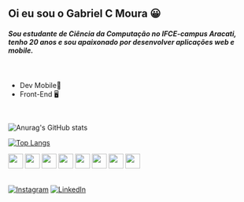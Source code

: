 ## Oi eu sou o Gabriel C Moura 😀

##### Sou estudante de Ciência da Computação no IFCE-campus Aracati, tenho 20 anos e sou apaixonado por desenvolver aplicações web e mobile.

</br>

- Dev Mobile📱
- Front-End 🖥️

</br>

![Anurag's GitHub stats](https://github-readme-stats.vercel.app/api?username=gabrielmoura2790&show_icons=true&theme=dracula&hide_title=true&include_all_commits=true&count_private=true)

[![Top Langs](https://github-readme-stats.vercel.app/api/top-langs/?username=gabrielmoura2790&layout=compact)](https://github.com/anuraghazra/github-readme-stats)

<div>
<img width=30px height=30px src="https://cdn.jsdelivr.net/gh/devicons/devicon/icons/react/react-original.svg" />
<img width=30px height=30px src="https://cdn.jsdelivr.net/gh/devicons/devicon/icons/typescript/typescript-original.svg" />        
<img width=30px height=30px src="https://cdn.jsdelivr.net/gh/devicons/devicon/icons/javascript/javascript-original.svg" />
<img width=30px height=30px src="https://cdn.jsdelivr.net/gh/devicons/devicon/icons/html5/html5-plain.svg" />
<img width=30px height=30px src="https://cdn.jsdelivr.net/gh/devicons/devicon/icons/css3/css3-plain.svg" />
<img width=30px height=30px src="https://cdn.jsdelivr.net/gh/devicons/devicon/icons/flutter/flutter-original.svg" />
<img width=30px height=30px src="https://cdn.jsdelivr.net/gh/devicons/devicon/icons/dart/dart-original.svg" />
<img width=30px height=30px src="https://cdn.jsdelivr.net/gh/devicons/devicon/icons/firebase/firebase-plain.svg" />
</div>
<br/>

[![Instagram](https://img.shields.io/badge/Instagram-E4405F?style=for-the-badge&logo=instagram&logoColor=white)](https://www.instagram.com/gabriel_mour4/)
[![LinkedIn](https://img.shields.io/badge/LinkedIn-0077B5?style=for-the-badge&logo=linkedin&logoColor=white)](https://www.linkedin.com/in/gabriel-chaves-moura/)
